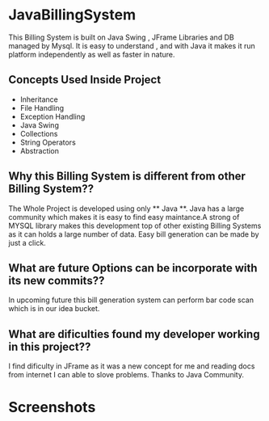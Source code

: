 # JavaBillingSystem
This Billing System is built on Java Swing , JFrame Libraries and DB managed by Mysql. It is easy to understand , and with Java it makes it run platform independently as well as faster in nature.

## Concepts Used Inside Project
- Inheritance
- File Handling
- Exception Handling
- Java Swing
- Collections
- String Operators
- Abstraction

## Why this Billing System is different from other Billing System??
The Whole Project is developed using only ** Java **. Java has a large community which makes it is easy to find easy maintance.A strong of MYSQL library makes this development top of other existing Billing Systems as it can holds a large number of data. Easy bill generation can be made by just a click.

## What are future Options can be incorporate with its new commits??
In upcoming future this bill generation system can perform bar code scan which is in our idea bucket.

## What are dificulties found my developer working in this project??
I find dificulty in JFrame as it was a new concept for me and reading docs from internet I can able to slove problems. Thanks to Java Community.

# Screenshots

